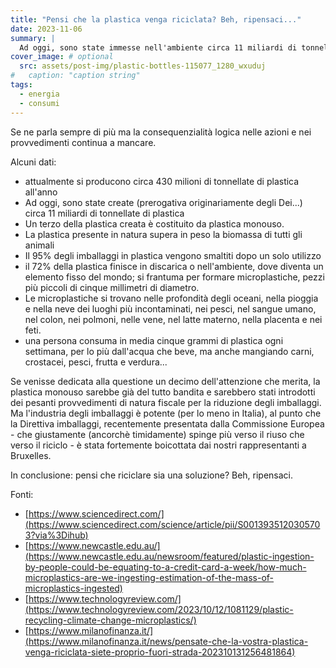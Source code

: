 ```yaml
---
title: "Pensi che la plastica venga riciclata? Beh, ripensaci..."
date: 2023-11-06
summary: |
  Ad oggi, sono state immesse nell'ambiente circa 11 miliardi di tonnellate di plastica, più della biomassa di tutti gli animali, terrestri e marini. Solo una piccola parte della plastica viene riciclata, il resto finisce ovunque, persino nel tuo sangue.
cover_image: # optional
  src: assets/post-img/plastic-bottles-115077_1280_wxuduj
#   caption: "caption string"
tags:
  - energia
  - consumi
---
```


Se ne parla sempre di più ma la consequenzialità logica nelle azioni e nei provvedimenti continua a mancare.

Alcuni dati:
-   attualmente si producono circa 430 milioni di tonnellate di plastica all\'anno
-   Ad oggi, sono state create (prerogativa originariamente degli Dei...) circa 11 miliardi di tonnellate di plastica
-   Un terzo della plastica creata è costituito da plastica monouso.
-   La plastica presente in natura supera in peso la biomassa di tutti gli animali
-   Il 95% degli imballaggi in plastica vengono smaltiti dopo un solo utilizzo
-   il 72% della plastica finisce in discarica o nell'ambiente, dove diventa un elemento fisso del mondo; si frantuma per formare microplastiche, pezzi più piccoli di cinque millimetri di diametro.
-   Le microplastiche si trovano nelle profondità degli oceani, nella pioggia e nella neve dei luoghi più incontaminati, nei pesci, nel sangue umano, nel colon, nei polmoni, nelle vene, nel latte materno, nella placenta e nei feti.
-   una persona consuma in media cinque grammi di plastica ogni settimana, per lo più dall\'acqua che beve, ma anche mangiando carni, crostacei, pesci, frutta e verdura...

Se venisse dedicata alla questione un decimo dell'attenzione che merita, la plastica monouso sarebbe già del tutto bandita e sarebbero stati introdotti dei pesanti provvedimenti di natura fiscale per la riduzione degli imballaggi. Ma l'industria degli imballaggi è potente (per lo meno in Italia), al punto che la Direttiva imballaggi, recentemente presentata dalla Commissione Europea - che giustamente (ancorchè timidamente) spinge più verso il riuso che verso il riciclo - è stata fortemente boicottata dai nostri rappresentanti a Bruxelles.

In conclusione: pensi che riciclare sia una soluzione? Beh, ripensaci.

Fonti:
- [https://www.sciencedirect.com/](https://www.sciencedirect.com/science/article/pii/S0013935120305703?via%3Dihub)
- [https://www.newcastle.edu.au/](https://www.newcastle.edu.au/newsroom/featured/plastic-ingestion-by-people-could-be-equating-to-a-credit-card-a-week/how-much-microplastics-are-we-ingesting-estimation-of-the-mass-of-microplastics-ingested)
- [https://www.technologyreview.com/](https://www.technologyreview.com/2023/10/12/1081129/plastic-recycling-climate-change-microplastics/)
- [https://www.milanofinanza.it/](https://www.milanofinanza.it/news/pensate-che-la-vostra-plastica-venga-riciclata-siete-proprio-fuori-strada-202310131256481864)

<!--
  created 2023-11-06 20:11:27.54282 +0100 CET m=+0.126492918
-->